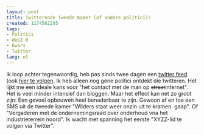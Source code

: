 ```yaml
---
layout: post
title: Twitterende Tweede Kamer (of andere politici)?
created: 1174562295
tags:
- Politics
- Web2.0
- Dwars
- Twitter
lang: nl
---
```

Ik loop achter tegenwoordig, heb pas sinds twee dagen een [twitter feed](http://twitter.com/berkes) (ook [hier te volgen](http://bler.webschuur.com/twitter). Ik heb alleen nog gene politici ontdekt die twitteren. Het lijkt me een ideale kans voor "het contact met de man op <s>straat</s>internet". Het is veel minder intensief dan bloggen. Maar het effect kan net zo groot zijn: Een gevoel opbouwen heel benaderbaar te zijn. Gewoon af en toe een SMS uit de tweede kamer "Wilders staat weer onzin uit te kramen. gaap". Of "Vergaderen met de ondernemingsraad over onderhoud vna het industrieterrein noord". Ik wacht met spanning het eerste "XYZZ-lid te volgen via Twitter". 
